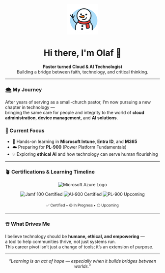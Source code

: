 <p align="center">
  <img src="https://raw.githubusercontent.com/olafvdk/olafvdk/main/snowman icon file.png" width="100" alt="Waving Snowman Icon">
</p>
  
<!-- Greeting Section -->

<h1 align="center">Hi there, I'm Olaf 👋</h1>

<p align="center">
  <b>Pastor turned Cloud & AI Technologist</b><br>
  Building a bridge between faith, technology, and critical thinking.
</p>

---

### 🌨️ My Journey
After years of serving as a small-church pastor, I’m now pursuing a new chapter in technology —  
bringing the same care for people and integrity to the world of **cloud administration**, **device management**, and **AI solutions**.

### 🧭 Current Focus
- 🎯 Hands-on learning in **Microsoft Intune**, **Entra ID**, and **M365**  
- ☁️ Preparing for **PL-900** (Power Platform Fundamentals)
- 💡 Exploring **ethical AI** and how technology can serve human flourishing

---

### 🪴 Certifications & Learning Timeline

<p align="center">
  <img src="https://upload.wikimedia.org/wikipedia/commons/a/a8/Microsoft_Azure_Logo.svg" width="90" alt="Microsoft Azure Logo">
</p>

<p align="center">
  <img src="https://img.shields.io/badge/Jamf%20100-Certified-blue?style=for-the-badge&logo=apple&logoColor=white" alt="Jamf 100 Certified">
  <img src="https://img.shields.io/badge/AI--900-Certified-brightgreen?style=for-the-badge&logo=microsoft&logoColor=white" alt="AI-900 Certified">
  <img src="https://img.shields.io/badge/PL--900-Up%20Next-lightgrey?style=for-the-badge&logo=powerbi&logoColor=white" alt="PL-900 Upcoming">
</p>


<p align="center">
  <sub>✅ Certified • 🟡 In Progress • ⚪ Upcoming</sub>
</p>

---

### ☃️ What Drives Me
I believe technology should be **humane, ethical, and empowering** —  
a tool to help communities thrive, not just systems run.  
This career pivot isn’t just a change of tools; it’s an extension of purpose.

---

<p align="center">
  <i>“Learning is an act of hope — especially when it builds bridges between worlds.”</i>
</p>
